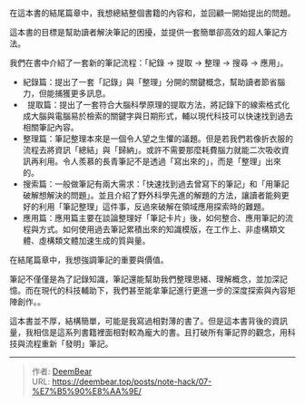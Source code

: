 # 


在這本書的結尾篇章中，我想總結整個書籍的內容和，並回顧一開始提出的問題。

這本書的目標是幫助讀者解決筆記的困擾，並提供一套簡單卻高效的超人筆記方法。

我們在書中介紹了一套新的筆記流程：「紀錄 -> 提取 -> 整理 -> 搜尋 -> 應用」。

*  紀錄篇：提出了一套「記錄」與「整理」分開的關鍵概念，幫助讀者節省腦力，但能捕獲更多訊息。
*   提取篇：提出了一套符合大腦科學原理的提取方法，將記錄下的線索格式化成大腦與電腦易於檢索的關鍵字與日期形式，輔以現代科技可以快速找到過去相關筆記內容。
*  整理篇：筆記整理本來是一個令人望之生懼的議題。但是若我們若像折衣服的流程去將資訊「總結」與「歸納」。或許不需要那麼耗費腦力就能二次吸收資訊再利用。令人羨慕的長青筆記不是透過「寫出來的」，而是「整理」出來的。
*  搜索篇：一般做筆記有兩大需求：「快速找到過去曾寫下的筆記」和「用筆記破解想解決的問題」。並且介紹了野外科學先進的解題的方法，讓讀者能夠更好的利用「筆記整理」這件事，反過來破解在領域應用探索時的難題。
*  應用篇：應用篇主要在談論整理好「筆記卡片」後，如何整合、應用筆記的流程與方式。如何使用過去筆記累積出來的知識模版，在工作上、非虛構類文體、虛構類文體加速生成的質與量。

在結尾篇章中，我想強調筆記的重要與價值。

筆記不僅僅是為了記錄知識，筆記還能幫助我們整理思緒、理解概念，並加深記憶。而在現代的科技輔助下，我們甚至能拿筆記進行更進一步的深度探索與內容矩陣創作。。

這本書並不厚，結構簡單，可能是我寫過相對薄的書了。但是這本書背後的資訊量，我相信是這系列書籍裡面相對較為龐大的書。且打破所有筆記界的觀念，用科技與流程重新「發明」筆記。

---

> 作者: [DeemBear](https://deembear.top)  
> URL: https://deembear.top/posts/note-hack/07-%E7%B5%90%E8%AA%9E/  


